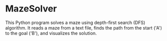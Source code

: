 # MazeSolver
This Python program solves a maze using depth-first search (DFS) algorithm. It reads a maze from a text file, finds the path from the start ('A') to the goal ('B'), and visualizes the solution.
